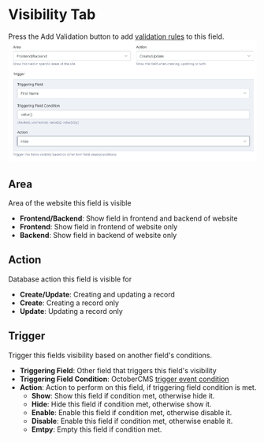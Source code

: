 # Visibility Tab

Press the Add Validation button to add <a href="https://docs.octobercms.com/3.x/extend/services/validation.html#available-validation-rules" target="_blank">validation rules</a> to this field.
![Field Editor](../../images/tab-visibility.jpg 'Visibility')

## Area

Area of the website this field is visible

- **Frontend/Backend**: Show field in frontend and backend of website
- **Frontend**: Show field in frontend of website only
- **Backend**: Show field in backend of website only

## Action

Database action this field is visible for

- **Create/Update**: Creating and updating a record
- **Create**: Creating a record only
- **Update**: Updating a record only

## Trigger

Trigger this fields visibility based on another field's conditions.

- **Triggering Field**: Other field that triggers this field's visibility
- **Triggering Field Condition**: OctoberCMS <a href="https://docs.octobercms.com/3.x/element/field-conditions.html#trigger-events" target="_blank">trigger event condition</a>
- **Action**: Action to perform on this field, if triggering field condition is met.
    - **Show**: Show this field if condition met, otherwise hide it.
    - **Hide**: Hide this field if condition met, otherwise show it.
    - **Enable**: Enable this field if condition met, otherwise disable it.
    - **Disable**: Enable this field if condition met, otherwise enable it.
    - **Emtpy**: Empty this field if condition met.
